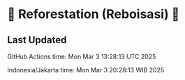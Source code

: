 
# 🌳 Reforestation (Reboisasi) 🌲

## Last Updated

GitHub Actions time: Mon Mar  3 13:28:13 UTC 2025

Indonesia/Jakarta time: Mon Mar  3 20:28:13 WIB 2025
